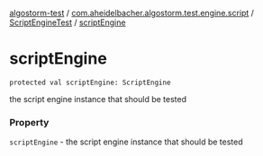 [algostorm-test](../../index.md) / [com.aheidelbacher.algostorm.test.engine.script](../index.md) / [ScriptEngineTest](index.md) / [scriptEngine](.)

# scriptEngine

`protected val scriptEngine: ScriptEngine`

the script engine instance that should be tested

### Property

`scriptEngine` - the script engine instance that should be tested
